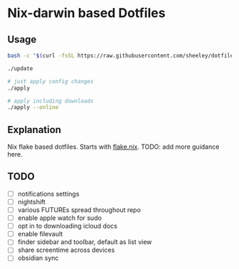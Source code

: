 # Nix-darwin based Dotfiles

## Usage

```sh
bash -c "$(curl -fsSL https://raw.githubusercontent.com/sheeley/dotfiles/main/initial_setup.sh)"
```

```sh
./update

# just apply config changes
./apply

# apply including downloads
./apply --online
```

## Explanation

Nix flake based dotfiles. Starts with [flake.nix](flake.nix).
TODO: add more guidance here.

## TODO

- [ ] notifications settings
- [ ] nightshift
- [ ] various FUTUREs spread throughout repo
- [ ] enable apple watch for sudo
- [ ] opt in to downloading icloud docs
- [ ] enable filevault
- [ ] finder sidebar and toolbar, default as list view
- [ ] share screentime across devices
- [ ] obsidian sync
